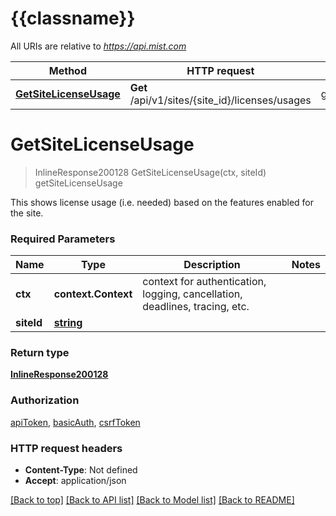 # {{classname}}

All URIs are relative to *https://api.mist.com*

Method | HTTP request | Description
------------- | ------------- | -------------
[**GetSiteLicenseUsage**](SitesLicensesApi.md#GetSiteLicenseUsage) | **Get** /api/v1/sites/{site_id}/licenses/usages | getSiteLicenseUsage

# **GetSiteLicenseUsage**
> InlineResponse200128 GetSiteLicenseUsage(ctx, siteId)
getSiteLicenseUsage

This shows license usage (i.e. needed) based on the features enabled for the site.

### Required Parameters

Name | Type | Description  | Notes
------------- | ------------- | ------------- | -------------
 **ctx** | **context.Context** | context for authentication, logging, cancellation, deadlines, tracing, etc.
  **siteId** | [**string**](.md)|  | 

### Return type

[**InlineResponse200128**](inline_response_200_128.md)

### Authorization

[apiToken](../README.md#apiToken), [basicAuth](../README.md#basicAuth), [csrfToken](../README.md#csrfToken)

### HTTP request headers

 - **Content-Type**: Not defined
 - **Accept**: application/json

[[Back to top]](#) [[Back to API list]](../README.md#documentation-for-api-endpoints) [[Back to Model list]](../README.md#documentation-for-models) [[Back to README]](../README.md)

